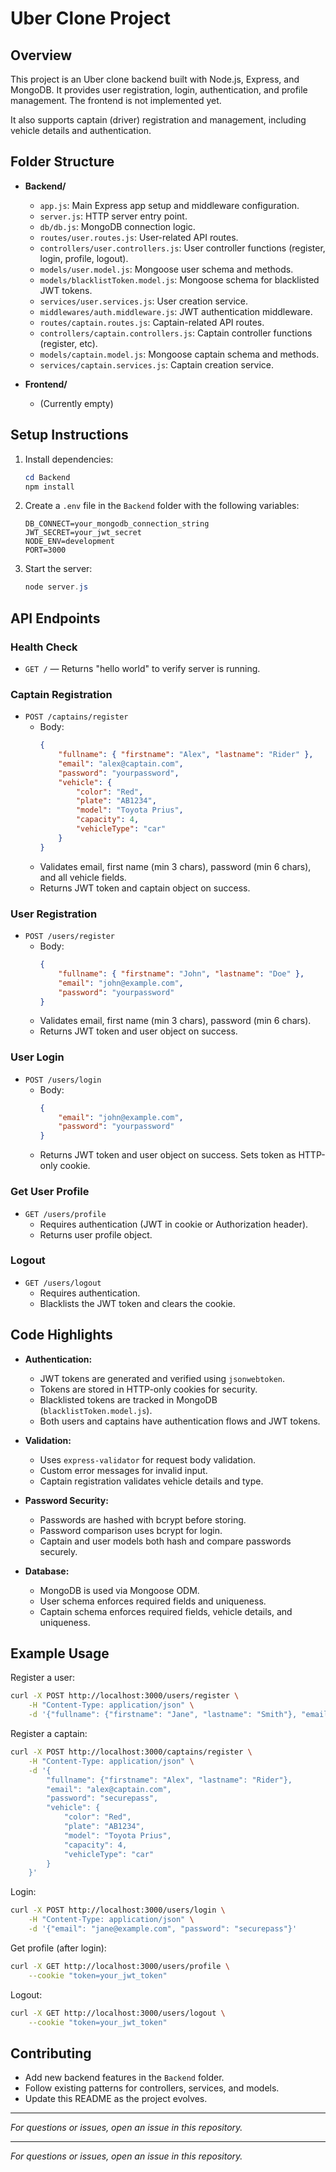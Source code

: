 # Uber Clone Project

## Overview
This project is an Uber clone backend built with Node.js, Express, and MongoDB. It provides user registration, login, authentication, and profile management. The frontend is not implemented yet.

It also supports captain (driver) registration and management, including vehicle details and authentication.

## Folder Structure

- **Backend/**
	- `app.js`: Main Express app setup and middleware configuration.
	- `server.js`: HTTP server entry point.
	- `db/db.js`: MongoDB connection logic.
	- `routes/user.routes.js`: User-related API routes.
	- `controllers/user.controllers.js`: User controller functions (register, login, profile, logout).
	- `models/user.model.js`: Mongoose user schema and methods.
	- `models/blacklistToken.model.js`: Mongoose schema for blacklisted JWT tokens.
	- `services/user.services.js`: User creation service.
	- `middlewares/auth.middleware.js`: JWT authentication middleware.
	- `routes/captain.routes.js`: Captain-related API routes.
	- `controllers/captain.controllers.js`: Captain controller functions (register, etc).
	- `models/captain.model.js`: Mongoose captain schema and methods.
	- `services/captain.services.js`: Captain creation service.

- **Frontend/**
	- (Currently empty)

## Setup Instructions

1. Install dependencies:
	 ```powershell
	 cd Backend
	 npm install
	 ```
2. Create a `.env` file in the `Backend` folder with the following variables:
	 ```env
	 DB_CONNECT=your_mongodb_connection_string
	 JWT_SECRET=your_jwt_secret
	 NODE_ENV=development
	 PORT=3000
	 ```
3. Start the server:
	 ```powershell
	 node server.js
	 ```

## API Endpoints

### Health Check
- `GET /` — Returns "hello world" to verify server is running.

### Captain Registration
- `POST /captains/register`
	- Body:
		```json
		{
			"fullname": { "firstname": "Alex", "lastname": "Rider" },
			"email": "alex@captain.com",
			"password": "yourpassword",
			"vehicle": {
				"color": "Red",
				"plate": "AB1234",
				"model": "Toyota Prius",
				"capacity": 4,
				"vehicleType": "car"
			}
		}
		```
	- Validates email, first name (min 3 chars), password (min 6 chars), and all vehicle fields.
	- Returns JWT token and captain object on success.

### User Registration
- `POST /users/register`
	- Body:
		```json
		{
			"fullname": { "firstname": "John", "lastname": "Doe" },
			"email": "john@example.com",
			"password": "yourpassword"
		}
		```
	- Validates email, first name (min 3 chars), password (min 6 chars).
	- Returns JWT token and user object on success.

### User Login
- `POST /users/login`
	- Body:
		```json
		{
			"email": "john@example.com",
			"password": "yourpassword"
		}
		```
	- Returns JWT token and user object on success. Sets token as HTTP-only cookie.

### Get User Profile
- `GET /users/profile`
	- Requires authentication (JWT in cookie or Authorization header).
	- Returns user profile object.

### Logout
- `GET /users/logout`
	- Requires authentication.
	- Blacklists the JWT token and clears the cookie.

## Code Highlights

- **Authentication:**
	- JWT tokens are generated and verified using `jsonwebtoken`.
	- Tokens are stored in HTTP-only cookies for security.
	- Blacklisted tokens are tracked in MongoDB (`blacklistToken.model.js`).
	- Both users and captains have authentication flows and JWT tokens.

- **Validation:**
	- Uses `express-validator` for request body validation.
	- Custom error messages for invalid input.
	- Captain registration validates vehicle details and type.

- **Password Security:**
	- Passwords are hashed with bcrypt before storing.
	- Password comparison uses bcrypt for login.
	- Captain and user models both hash and compare passwords securely.

- **Database:**
	- MongoDB is used via Mongoose ODM.
	- User schema enforces required fields and uniqueness.
	- Captain schema enforces required fields, vehicle details, and uniqueness.

## Example Usage

Register a user:
```bash
curl -X POST http://localhost:3000/users/register \
	-H "Content-Type: application/json" \
	-d '{"fullname": {"firstname": "Jane", "lastname": "Smith"}, "email": "jane@example.com", "password": "securepass"}'
```

Register a captain:
```bash
curl -X POST http://localhost:3000/captains/register \
	-H "Content-Type: application/json" \
	-d '{
		"fullname": {"firstname": "Alex", "lastname": "Rider"},
		"email": "alex@captain.com",
		"password": "securepass",
		"vehicle": {
			"color": "Red",
			"plate": "AB1234",
			"model": "Toyota Prius",
			"capacity": 4,
			"vehicleType": "car"
		}
	}'
```

Login:
```bash
curl -X POST http://localhost:3000/users/login \
	-H "Content-Type: application/json" \
	-d '{"email": "jane@example.com", "password": "securepass"}'
```

Get profile (after login):
```bash
curl -X GET http://localhost:3000/users/profile \
	--cookie "token=your_jwt_token"
```

Logout:
```bash
curl -X GET http://localhost:3000/users/logout \
	--cookie "token=your_jwt_token"
```

## Contributing

- Add new backend features in the `Backend` folder.
- Follow existing patterns for controllers, services, and models.
- Update this README as the project evolves.

---
_For questions or issues, open an issue in this repository._

---
_For questions or issues, open an issue in this repository._
